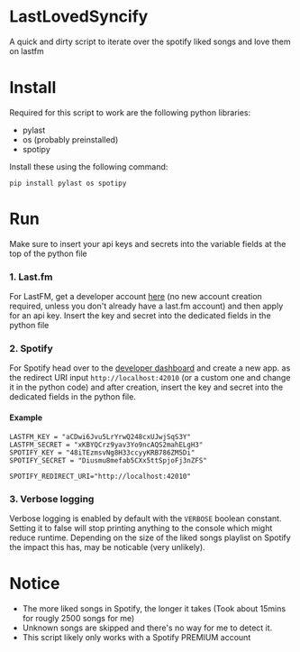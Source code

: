 # LastLovedSyncify
A quick and dirty script to iterate over the spotify liked songs and love them on lastfm

# Install
Required for this script to work are the following python libraries:
- pylast
- os (probably preinstalled)
- spotipy

Install these using the following command:
```
pip install pylast os spotipy
```

# Run
Make sure to insert your api keys and secrets into the variable fields at the top of the python file

### 1. Last.fm
For LastFM, get a developer account [here](https://www.last.fm/api/account/create) (no new account creation required, unless you don't already have a last.fm account) and then apply for an api key. Insert the key and secret into the dedicated fields in the python file

### 2. Spotify
For Spotify head over to the [developer dashboard](https://developer.spotify.com/dashboard) and create a new app. as the redirect URI input `http://localhost:42010` (or a custom one and change it in the python code) and after creation, insert the key and secret into the dedicated fields in the python file.

#### Example
```
LASTFM_KEY = "aCDwi6Jvu5LrYrwQ248cxUJwjSqS3Y"
LASTFM_SECRET = "xKBYQCrz9yav3Yo9ncAQS2mahELgH3"
SPOTIFY_KEY = "48iTEzmsvNg8H33ccyyKRB786ZM5Di"
SPOTIFY_SECRET = "Diusmu8mefab5CXx5ttSpjoFj3nZFS"

SPOTIFY_REDIRECT_URI="http://localhost:42010"
```

### 3. Verbose logging
Verbose logging is enabled by default with the `VERBOSE` boolean constant. Setting it to false will stop printing anything to the console which might reduce runtime. Depending on the size of the liked songs playlist on Spotify the impact this has, may be noticable (very unlikely).

# Notice
- The more liked songs in Spotify, the longer it takes (Took about 15mins for rougly 2500 songs for me)
- Unknown songs are skipped and there's no way for me to detect it.
- This script likely only works with a Spotify PREMIUM account
